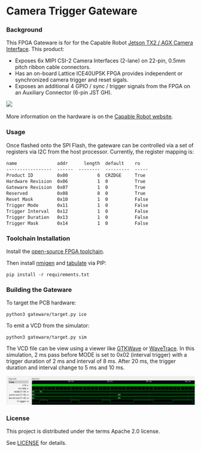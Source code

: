 # Camera Trigger Gateware

### Background

This FPGA Gateware is for for the Capable Robot [Jetson TX2 / AGX Camera Interface](https://capablerobot.com/products/agx-camera-interface/).  This product:

- Exposes 6x MIPI CSI-2 Camera Interfaces (2-lane) on 22-pin, 0.5mm pitch ribbon cable connectors.
- Has an on-board Lattice ICE40UP5K FPGA provides independent or synchronized camera trigger and reset sigals. 
- Exposes an additional 4 GPIO / sync / trigger signals from the FPGA on an Auxiliary Connector (6-pin JST GH).

![](https://capablerobot.imgix.net/images/agx-camera-interface/PCB-top.jpg?fit=fillmax&fill=solid&fill-color=FFFFFF&trim=auto&pad=20&w=800&h=440)

More information on the hardware is on the [Capable Robot website](https://capablerobot.com/products/agx-camera-interface/).

### Usage

Once flashed onto the SPI Flash, the gateware can be controlled via a set of registers via I2C from the host processor.  Currently, the register mapping is:

```
name               addr      length  default    ro
-----------------  ------  --------  ---------  -----
Product ID         0x00           6  CRZDGE     True
Hardware Revision  0x06           1  0          True
Gateware Revision  0x07           1  0          True
Reserved           0x08           8  0          True
Reset Mask         0x10           1  0          False
Trigger Mode       0x11           1  0          False
Trigger Interval   0x12           1  0          False
Trigger Duration   0x13           1  0          False
Trigger Mask       0x14           1  0          False
```

### Toolchain Installation

Install the [open-source FPGA toolchain](https://github.com/YosysHQ/fpga-toolchain).  

Then install [nmigen](https://github.com/nmigen/nmigen) and [tabulate](https://github.com/astanin/python-tabulate) via PIP:

```
pip install -r requirements.txt
```

### Building the Gateware

To target the PCB hardware:

```
python3 gateware/target.py ice
```

To emit a VCD from the simulator:

```
python3 gateware/target.py sim
```

The VCD file can be view using a viewer like [GTKWave](http://gtkwave.sourceforge.net) or [WaveTrace](https://www.wavetrace.io).  In this simulation, 2 ms pass before MODE is set to 0x02 (interval trigger) with a trigger duration of 2 ms and interval of 8 ms.  After 20 ms, the trigger duration and interval change to 5 ms and 10 ms.

![VCD Trace](./images/vcd.png)

### License

This project is distributed under the terms Apache 2.0 license.

See [LICENSE](LICENSE) for details.